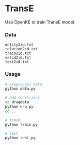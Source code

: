 # TransE

Use OpenKE to train TransE model.

### Data

```
entity2id.txt
relation2id.txt
train2id.txt
valid2id.txt
test2id.txt
```

### Usage

```bash
# preprocess data
python data.py

# add constrains
cd drugdata
python n-n.py
cd ..

# train
python train.py

# test
python test.py
```